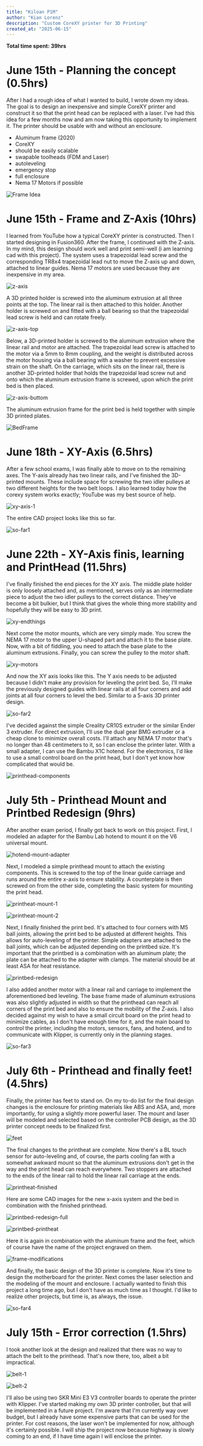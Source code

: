 ```yaml
---
title: "Kiloan P1M"
author: "Kian Lorenz"
description: "Custom CoreXY printer for 3D Printing"
created_at: "2025-06-15"
---
```


**Total time spent: 39hrs**

# June 15th - Planning the concept (0.5hrs)

After I had a rough idea of ​​what I wanted to build, I wrote down my ideas. The goal is to design an inexpensive and simple CoreXY printer and construct it so that the print head can be replaced with a laser. I've had this idea for a few months now and am now taking this opportunity to implement it. The printer should be usable with and without an enclosure.

- Aluminum frame (2020)
- CoreXY
- should be easily scalable
- swapable toolheads (FDM and Laser)
- autoleveling
- emergency stop
- full enclosure
- Nema 17 Motors if possible

![Frame Idea](images/frame.jpeg)

# June 15th - Frame and Z-Axis (10hrs)

I learned from YouTube how a typical CoreXY printer is constructed. Then I started designing in Fusion360. After the frame, I continued with the Z-axis. In my mind, this design should work well and print semi-well (i am learning cad with this project). The system uses a trapezoidal lead screw and the corresponding TR8x4 trapezoidal lead nut to move the Z-axis up and down, attached to linear guides. Nema 17 motors are used because they are inexpensive in my area.

![z-axis](images/z-axis.jpeg)

A 3D printed holder is screwed into the aluminum extrusion at all three points at the top. The linear rail is then attached to this holder. Another holder is screwed on and fitted with a ball bearing so that the trapezoidal lead screw is held and can rotate freely.

![z-axis-top](images/z-axis-top.jpeg)

Below, a 3D-printed holder is screwed to the aluminum extrusion where the linear rail and motor are attached. The trapezoidal lead screw is attached to the motor via a 5mm to 8mm coupling, and the weight is distributed across the motor housing via a ball bearing with a washer to prevent excessive strain on the shaft. On the carriage, which sits on the linear rail, there is another 3D-printed holder that holds the trapezoidal lead screw nut and onto which the aluminum extrusion frame is screwed, upon which the print bed is then placed.

![z-axis-buttom](images/z-axis-buttom.jpeg)

The aluminum extrusion frame for the print bed is held together with simple 3D printed plates.

![BedFrame](images/bedMountConnectors.jpeg)

# June 18th - XY-Axis (6.5hrs)

After a few school exams, I was finally able to move on to the remaining axes. The Y-axis already has two linear rails, and I've finished the 3D-printed mounts. These include space for screwing the two idler pulleys at two different heights for the two belt loops. I also learned today how the corexy system works exactly; YouTube was my best source of help.

![xy-axis-1](images/xy-axis-1.jpeg)

The entire CAD project looks like this so far.

![so-far1](images/so-far1.jpeg)

# June 22th - XY-Axis finis, learning and PrintHead (11.5hrs)

I've finally finished the end pieces for the XY axis. The middle plate holder is only loosely attached and, as mentioned, serves only as an intermediate piece to adjust the two idler pulleys to the correct distance. They've become a bit bulkier, but I think that gives the whole thing more stability and hopefully they will be easy to 3D print.

![xy-endthings](images/xy-endthings.jpeg)

Next come the motor mounts, which are very simply made. You screw the NEMA 17 motor to the upper U-shaped part and attach it to the base plate. Now, with a bit of fiddling, you need to attach the base plate to the aluminum extrusions. Finally, you can screw the pulley to the motor shaft.

![xy-motors](images/xy-motors.jpeg)

And now the XY axis looks like this. The Y axis needs to be adjusted because I didn't make any provision for leveling the print bed. So, I'll make the previously designed guides with linear rails at all four corners and add joints at all four corners to level the bed. Similar to a 5-axis 3D printer design.

![so-far2](images/so-far2.jpeg)

I've decided against the simple Creality CR10S extruder or the similar Ender 3 extruder. For direct extrusion, I'll use the dual gear BMG extruder or a cheap clone to minimize overall costs. I'll attach any NEMA 17 motor that's no longer than 48 centimeters to it, so I can enclose the printer later. With a small adapter, I can use the Bambu X1C hotend. For the electronics, I'd like to use a small control board on the print head, but I don't yet know how complicated that would be.

![printhead-components](images/printhead-components.jpeg)

# July 5th - Printhead Mount and Printbed Redesign (9hrs)

After another exam period, I finally got back to work on this project. First, I modeled an adapter for the Bambu Lab hotend to mount it on the V6 universal mount.

![hotend-mount-adapter](images/hotend-mount-adapter.jpeg)

Next, I modeled a simple printhead mount to attach the existing components. This is screwed to the top of the linear guide carriage and runs around the entire x-axis to ensure stability. A counterplate is then screwed on from the other side, completing the basic system for mounting the print head.

![printheat-mount-1](images/printheat-mount-1.jpeg)

![printheat-mount-2](images/printheat-mount-2.jpeg)

Next, I finally finished the print bed. It's attached to four corners with M5 ball joints, allowing the print bed to be adjusted at different heights. This allows for auto-leveling of the printer. Simple adapters are attached to the ball joints, which can be adjusted depending on the printbed size. It's important that the printbed is a combination with an aluminum plate; the plate can be attached to the adapter with clamps. The material should be at least ASA for heat resistance.

![printbed-redesign](images/printbed-redesign.jpeg)

I also added another motor with a linear rail and carriage to implement the aforementioned bed leveling. The base frame made of aluminum extrusions was also slightly adjusted in width so that the printhead can reach all corners of the print bed and also to ensure the mobility of the Z-axis. I also decided against my wish to have a small circuit board on the print head to minimize cables, as I don't have enough time for it, and the main board to control the printer, including the motors, sensors, fans, and hotend, and to communicate with Klipper, is currently only in the planning stages.

![so-far3](images/so-far3.jpeg)

# July 6th - Printhead and finally feet! (4.5hrs)

Finally, the printer has feet to stand on. On my to-do list for the final design changes is the enclosure for printing materials like ABS and ASA, and, more importantly, for using a slightly more powerful laser. The mount and laser will be modeled and selected based on the controller PCB design, as the 3D printer concept needs to be finalized first.

![feet](images/feet.jpeg)

The final changes to the printheat are complete. Now there's a BL touch sensor for auto-leveling and, of course, the parts cooling fan with a somewhat awkward mount so that the aluminum extrusions don't get in the way and the print head can reach everywhere. Two stoppers are attached to the ends of the linear rail to hold the linear rail carriage at the ends.

![printheat-finished](images/printheat-finished.jpeg)

Here are some CAD images for the new x-axis system and the bed in combination with the finished printhead.

![printbed-redesign-full](images/printbed-redesign-full.jpeg)

![printbed-printheat](images/printbed-printheat.jpeg)

Here it is again in combination with the aluminum frame and the feet, which of course have the name of the project engraved on them.

![frame-modifications](images/frame-modifications.jpeg)

And finally, the basic design of the 3D printer is complete. Now it's time to design the motherboard for the printer. Next comes the laser selection and the modeling of the mount and enclosure. I actually wanted to finish this project a long time ago, but I don't have as much time as I thought. I'd like to realize other projects, but time is, as always, the issue.

![so-far4](images/so-far4.jpeg)

# July 15th - Error correction (1.5hrs)

I took another look at the design and realized that there was no way to attach the belt to the printhead. That's now there, too, albeit a bit impractical.

![belt-1](images/belt-1.jpeg)

![belt-2](images/belt-2.jpeg)

I'll also be using two SKR Mini E3 V3 controller boards to operate the printer with Klipper. I've started making my own 3D printer controller, but that will be implemented in a future project. I'm aware that I'm currently way over budget, but I already have some expensive parts that can be used for the printer. For cost reasons, the laser won't be implemented for now, although it's certainly possible. I will ship the project now because highway is slowly coming to an end, if I have time again I will enclose the printer.